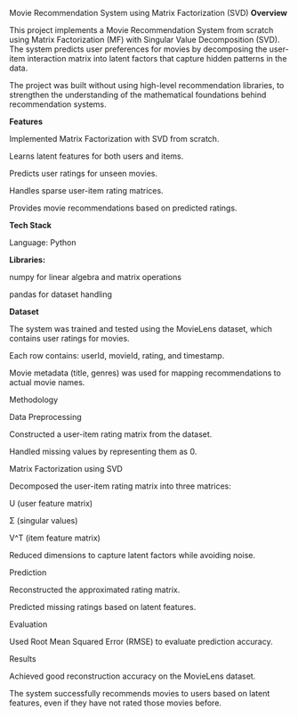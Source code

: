 Movie Recommendation System using Matrix Factorization (SVD)
**Overview**

This project implements a Movie Recommendation System from scratch using Matrix Factorization (MF) with Singular Value Decomposition (SVD).
The system predicts user preferences for movies by decomposing the user-item interaction matrix into latent factors that capture hidden patterns in the data.

The project was built without using high-level recommendation libraries, to strengthen the understanding of the mathematical foundations behind recommendation systems.

**Features**

Implemented Matrix Factorization with SVD from scratch.

Learns latent features for both users and items.

Predicts user ratings for unseen movies.

Handles sparse user-item rating matrices.

Provides movie recommendations based on predicted ratings.

**Tech Stack**

Language: Python

**Libraries:**

numpy for linear algebra and matrix operations

pandas for dataset handling

**Dataset**

The system was trained and tested using the MovieLens dataset, which contains user ratings for movies.

Each row contains: userId, movieId, rating, and timestamp.

Movie metadata (title, genres) was used for mapping recommendations to actual movie names.

Methodology

Data Preprocessing

Constructed a user-item rating matrix from the dataset.

Handled missing values by representing them as 0.

Matrix Factorization using SVD

Decomposed the user-item rating matrix into three matrices:

U (user feature matrix)

Σ (singular values)

V^T (item feature matrix)

Reduced dimensions to capture latent factors while avoiding noise.

Prediction

Reconstructed the approximated rating matrix.

Predicted missing ratings based on latent features.

Evaluation

Used Root Mean Squared Error (RMSE) to evaluate prediction accuracy.

Results

Achieved good reconstruction accuracy on the MovieLens dataset.

The system successfully recommends movies to users based on latent features, even if they have not rated those movies before.
